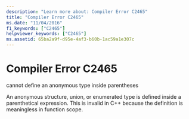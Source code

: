 ```yaml
---
description: "Learn more about: Compiler Error C2465"
title: "Compiler Error C2465"
ms.date: "11/04/2016"
f1_keywords: ["C2465"]
helpviewer_keywords: ["C2465"]
ms.assetid: 65ba2a9f-d95e-4af3-b60b-1ac59a1e307c
---
```

# Compiler Error C2465

cannot define an anonymous type inside parentheses

An anonymous structure, union, or enumerated type is defined inside a parenthetical expression. This is invalid in C++ because the definition is meaningless in function scope.

